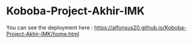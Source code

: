 # Koboba-Project-Akhir-IMK
You can see the deployment here : https://alfonsus20.github.io/Koboba-Project-Akhir-IMK/home.html
